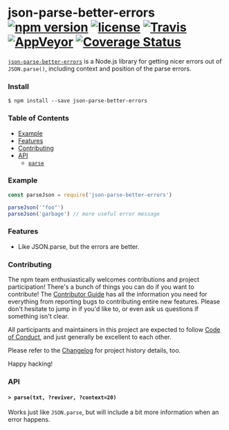 # json-parse-better-errors [![npm version](https://img.shields.io/npm/v/json-parse-better-errors.svg)](https://npm.im/json-parse-better-errors) [![license](https://img.shields.io/npm/l/json-parse-better-errors.svg)](https://npm.im/json-parse-better-errors) [![Travis](https://img.shields.io/travis/zkat/json-parse-better-errors.svg)](https://travis-ci.org/zkat/json-parse-better-errors) [![AppVeyor](https://ci.appveyor.com/api/projects/status/github/zkat/json-parse-better-errors?svg=true)](https://ci.appveyor.com/project/zkat/json-parse-better-errors) [![Coverage Status](https://coveralls.io/repos/github/zkat/json-parse-better-errors/badge.svg?branch=latest)](https://coveralls.io/github/zkat/json-parse-better-errors?branch=latest)

[`json-parse-better-errors`](https://github.com/zkat/json-parse-better-errors) is a Node.js library for
getting nicer errors out of `JSON.parse()`, including context and position of the parse errors.

###  Install

`$ npm install --save json-parse-better-errors`

###  Table of Contents

* [Example](#example)
* [Features](#features)
* [Contributing](#contributing)
* [API](#api)
  * [`parse`](#parse)

### Example

```javascript
const parseJson = require('json-parse-better-errors')

parseJson('"foo"')
parseJson('garbage') // more useful error message
```

### Features

* Like JSON.parse, but the errors are better.

### Contributing

The npm team enthusiastically welcomes contributions and project participation! There's a bunch of things you can do if you want to contribute! The [Contributor Guide](CONTRIBUTING.md) has all the information you need for everything from reporting bugs to contributing entire new features. Please don't hesitate to jump in if you'd like to, or even ask us questions if something isn't clear.

All participants and maintainers in this project are expected to follow [Code of Conduct](CODE_OF_CONDUCT.md), and just generally be excellent to each other.

Please refer to the [Changelog](CHANGELOG.md) for project history details, too.

Happy hacking!

### API

#### <a name="parse"></a> `> parse(txt, ?reviver, ?context=20)`

Works just like `JSON.parse`, but will include a bit more information when an
error happens.
